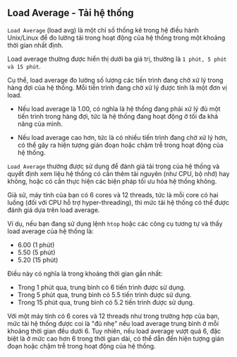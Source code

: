 ## Load Average - Tải hệ thống 

`Load Average` (load avg) là một chỉ số thống kê trong hệ điều hành Unix/Linux để đo lường tải trong hoạt động của hệ thống trong một khoảng thời gian nhất định. 

Load average thường được hiển thị dưới ba giá trị, thường là `1 phút, 5 phút và 15 phút`.

Cụ thể, load average đo lường số lượng các tiến trình đang chờ xử lý trong hàng đợi của hệ thống. Mỗi tiến trình đang chờ xử lý được tính là một đơn vị load. 

- Nếu load average là 1.00, có nghĩa là hệ thống đang phải xử lý đủ một tiến trình trong hàng đợi, tức là hệ thống đang hoạt động ở tối đa khả năng của mình. 

- Nếu load average cao hơn, tức là có nhiều tiến trình đang chờ xử lý hơn, có thể gây ra hiện tượng gián đoạn hoặc chậm trễ trong hoạt động của hệ thống.

`Load Average` thường được sử dụng để đánh giá tải trọng của hệ thống và quyết định xem liệu hệ thống có cần thêm tài nguyên (như CPU, bộ nhớ) hay không, hoặc có cần thực hiện các biện pháp tối ưu hóa hệ thống không.

Giả sử, máy tính của bạn có 6 cores và 12 threads, tức là mỗi core có hai luồng (đối với CPU hỗ trợ hyper-threading), thì mức tải hệ thống có thể được đánh giá dựa trên load average.

Ví dụ, nếu bạn đang sử dụng lệnh `htop` hoặc các công cụ tương tự và thấy load average của hệ thống là:

- 6.00 (1 phút)
- 5.50 (5 phút)
- 5.20 (15 phút)

Điều này có nghĩa là trong khoảng thời gian gần nhất:

- Trong 1 phút qua, trung bình có 6 tiến trình được sử dụng.
- Trong 5 phút qua, trung bình có 5.5 tiến trình được sử dụng.
- Trong 15 phút qua, trung bình có 5.2 tiến trình được sử dụng.

Với một máy tính có 6 cores và 12 threads như trong trường hợp của bạn, mức tải hệ thống được coi là "đủ nhẹ" nếu load average trung bình ở mỗi khoảng thời gian đều dưới 6. Tuy nhiên, nếu load average vượt quá 6, đặc biệt là ở mức cao hơn 6 trong thời gian dài, có thể dẫn đến hiện tượng gián đoạn hoặc chậm trễ trong hoạt động của hệ thống.